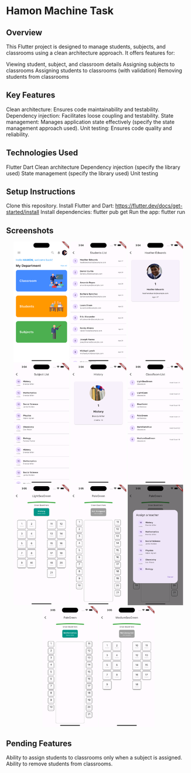 # Hamon Machine Task

## Overview

This Flutter project is designed to manage students, subjects, and classrooms using a clean architecture approach. It offers features for:

Viewing student, subject, and classroom details
Assigning subjects to classrooms
Assigning students to classrooms (with validation)
Removing students from classrooms
## Key Features

Clean architecture: Ensures code maintainability and testability.
Dependency injection: Facilitates loose coupling and testability.
State management: Manages application state effectively (specify the state management approach used).
Unit testing: Ensures code quality and reliability.
## Technologies Used

Flutter
Dart
Clean architecture
Dependency injection (specify the library used)
State management (specify the library used)
Unit testing
## Setup Instructions

Clone this repository.
Install Flutter and Dart: https://flutter.dev/docs/get-started/install
Install dependencies: flutter pub get
Run the app: flutter run

## Screenshots

<div align="center">
  <img src="https://github.com/adhnan-e/hamon_task/blob/main/screenshorts/Simulator%20Screenshot%20-%20iPhone%2015%20Pro%20Max%20-%202024-01-05%20at%2003.04.39.png" alt="Screenshot 1" width="30%">
  <img src="https://github.com/adhnan-e/hamon_task/blob/main/screenshorts/Simulator%20Screenshot%20-%20iPhone%2015%20Pro%20Max%20-%202024-01-05%20at%2003.04.45.png" alt="Screenshot 2" width="30%">
  <img src="https://github.com/adhnan-e/hamon_task/blob/main/screenshorts/Simulator%20Screenshot%20-%20iPhone%2015%20Pro%20Max%20-%202024-01-05%20at%2003.04.48.png" alt="Screenshot 3" width="30%">
</div>

<div align="center">
  <img src="https://github.com/adhnan-e/hamon_task/blob/main/screenshorts/Simulator%20Screenshot%20-%20iPhone%2015%20Pro%20Max%20-%202024-01-05%20at%2003.04.56.png" alt="Screenshot 4" width="30%">
  <img src="https://github.com/adhnan-e/hamon_task/blob/main/screenshorts/Simulator%20Screenshot%20-%20iPhone%2015%20Pro%20Max%20-%202024-01-05%20at%2003.04.58.png" alt="Screenshot 5" width="30%">
  <img src="https://github.com/adhnan-e/hamon_task/blob/main/screenshorts/Simulator%20Screenshot%20-%20iPhone%2015%20Pro%20Max%20-%202024-01-05%20at%2003.05.05.png" alt="Screenshot 6" width="30%">
</div>

<div align="center">
  <img src="https://github.com/adhnan-e/hamon_task/blob/main/screenshorts/Simulator%20Screenshot%20-%20iPhone%2015%20Pro%20Max%20-%202024-01-05%20at%2003.05.08.png" alt="Screenshot 7" width="30%">
  <img src="https://github.com/adhnan-e/hamon_task/blob/main/screenshorts/Simulator%20Screenshot%20-%20iPhone%2015%20Pro%20Max%20-%202024-01-05%20at%2003.05.16.png" alt="Screenshot 8" width="30%">
  <img src="https://github.com/adhnan-e/hamon_task/blob/main/screenshorts/Simulator%20Screenshot%20-%20iPhone%2015%20Pro%20Max%20-%202024-01-05%20at%2003.05.20.png" alt="Screenshot 9" width="30%">
</div>

<div align="center">
  <img src="https://github.com/adhnan-e/hamon_task/blob/main/screenshorts/Simulator%20Screenshot%20-%20iPhone%2015%20Pro%20Max%20-%202024-01-05%20at%2003.05.24.png" alt="Screenshot 10" width="30%">
  <img src="https://github.com/adhnan-e/hamon_task/blob/main/screenshorts/Simulator%20Screenshot%20-%20iPhone%2015%20Pro%20Max%20-%202024-01-05%20at%2003.05.32.png" alt="Screenshot 11" width="30%">
</div>

## Pending Features

Ability to assign students to classrooms only when a subject is assigned.
Ability to remove students from classrooms.

